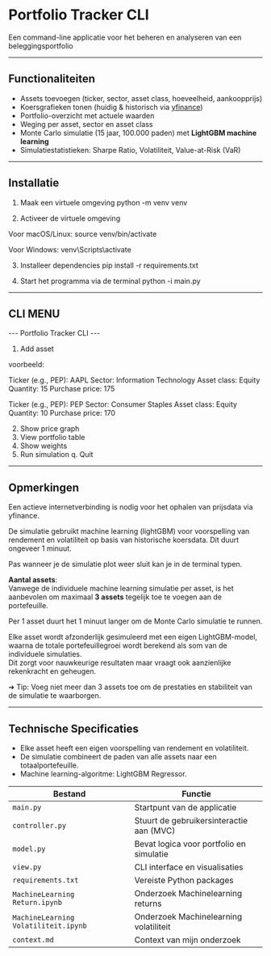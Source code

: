 # Portfolio Tracker CLI

Een command-line applicatie voor het beheren en analyseren van een beleggingsportfolio

---

## Functionaliteiten

- Assets toevoegen (ticker, sector, asset class, hoeveelheid, aankoopprijs)
- Koersgrafieken tonen (huidig & historisch via [yfinance](https://pypi.org/project/yfinance/))
- Portfolio-overzicht met actuele waarden
- Weging per asset, sector en asset class
- Monte Carlo simulatie (15 jaar, 100.000 paden) met **LightGBM machine learning**
- Simulatiestatistieken: Sharpe Ratio, Volatiliteit, Value-at-Risk (VaR)

---

## Installatie

1. Maak een virtuele omgeving
python -m venv venv

2. Activeer de virtuele omgeving

Voor macOS/Linux:
source venv/bin/activate

Voor Windows:
venv\Scripts\activate

3. Installeer dependencies
pip install -r requirements.txt

4. Start het programma via de terminal
python -i main.py

---


## CLI MENU

--- Portfolio Tracker CLI ---
1. Add asset

voorbeeld:


Ticker (e.g., PEP): AAPL
Sector: Information Technology
Asset class: Equity
Quantity: 15
Purchase price: 175

Ticker (e.g., PEP): PEP
Sector: Consumer Staples
Asset class: Equity
Quantity: 10
Purchase price: 170


2. Show price graph
3. View portfolio table
4. Show weights
5. Run simulation
q. Quit


---

## Opmerkingen

Een actieve internetverbinding is nodig voor het ophalen van prijsdata via yfinance.

De simulatie gebruikt machine learning (lightGBM) voor voorspelling van rendement en volatiliteit op basis van historische koersdata. Dit duurt ongeveer 1 minuut.

Pas wanneer je de simulatie plot weer sluit kan je in de terminal typen.


**Aantal assets**:  
Vanwege de individuele machine learning simulatie per asset, is het aanbevolen om maximaal **3 assets** tegelijk toe te voegen aan de portefeuille. 

Per 1 asset duurt het 1 minuut langer om de Monte Carlo simulatie te runnen.

Elke asset wordt afzonderlijk gesimuleerd met een eigen LightGBM-model, waarna de totale portefeuillegroei wordt berekend als som van de individuele simulaties.  
Dit zorgt voor nauwkeurige resultaten maar vraagt ook aanzienlijke rekenkracht en geheugen.

➔ Tip: Voeg niet meer dan 3 assets toe om de prestaties en stabiliteit van de simulatie te waarborgen.

---

## Technische Specificaties

- Elke asset heeft een eigen voorspelling van rendement en volatiliteit.
- De simulatie combineert de paden van alle assets naar een totaalportefeuille.
- Machine learning-algoritme: LightGBM Regressor.



| Bestand                             | Functie                                        |
|-------------------------------------|------------------------------------------------|
| `main.py`                           | Startpunt van de applicatie                    |
| `controller.py`                     | Stuurt de gebruikersinteractie aan (MVC)       |
| `model.py`                          | Bevat logica voor portfolio en simulatie       |
| `view.py`                           | CLI interface en visualisaties                 |
| `requirements.txt`                  | Vereiste Python packages                       |
| `MachineLearning Return.ipynb`      | Onderzoek Machinelearning returns              |
| `MachineLearning Volatiliteit.ipynb`| Onderzoek Machinelearning volatiliteit         |
| `context.md`                        | Context van mijn onderzoek                     |
